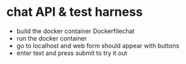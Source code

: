 # chat API & test harness
* build the docker container Dockerfilechat
* run the docker container
* go to localhost and web form should appear with buttons 
* enter text and press submit to try it out
